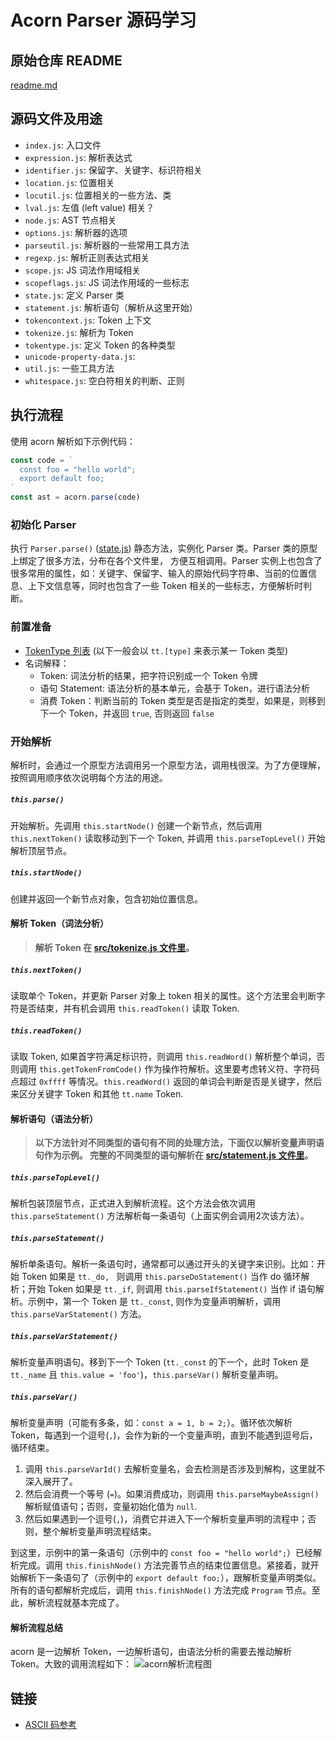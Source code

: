 # Acorn Parser 源码学习

## 原始仓库 README
[readme.md](./original-readme.md)

## 源码文件及用途

- `index.js`: 入口文件
- `expression.js`: 解析表达式
- `identifier.js`: 保留字、关键字、标识符相关
- `location.js`: 位置相关
- `locutil.js`: 位置相关的一些方法、类
- `lval.js`: 左值 (left value) 相关？
- `node.js`: AST 节点相关
- `options.js`: 解析器的选项
- `parseutil.js`: 解析器的一些常用工具方法
- `regexp.js`: 解析正则表达式相关
- `scope.js`: JS 词法作用域相关
- `scopeflags.js`: JS 词法作用域的一些标志
- `state.js`: 定义 Parser 类
- `statement.js`: 解析语句（解析从这里开始）
- `tokencontext.js`: Token 上下文
- `tokenize.js`: 解析为 Token 
- `tokentype.js`: 定义 Token 的各种类型
- `unicode-property-data.js`: 
- `util.js`: 一些工具方法
- `whitespace.js`: 空白符相关的判断、正则

## 执行流程

使用 acorn 解析如下示例代码：
```js
const code = `
  const foo = "hello world";
  export default foo;
`
const ast = acorn.parse(code)
```

### 初始化 Parser
执行 `Parser.parse()` ([state.js](./src/state.js)) 静态方法，实例化 Parser 类。Parser 类的原型上绑定了很多方法，分布在各个文件里，
方便互相调用。Parser 实例上也包含了很多常用的属性，如：关键字、保留字、输入的原始代码字符串、当前的位置信息、上下文信息等，同时也包含了一些 Token 相关的一些标志，方便解析时判断。  

### 前置准备

- [TokenType 列表](./src/tokentype.js) (以下一般会以 `tt.[type]` 来表示某一 Token 类型)
- 名词解释：
  - Token: 词法分析的结果，把字符识别成一个 Token 令牌
  - 语句 Statement: 语法分析的基本单元，会基于 Token，进行语法分析
  - 消费 Token：判断当前的 Token 类型是否是指定的类型，如果是，则移到下一个 Token，并返回 `true`, 否则返回 `false`

### 开始解析
解析时，会通过一个原型方法调用另一个原型方法，调用栈很深。为了方便理解，按照调用顺序依次说明每个方法的用途。

##### `this.parse()`
开始解析。先调用 `this.startNode()` 创建一个新节点，然后调用 `this.nextToken()` 读取移动到下一个 Token, 并调用 `this.parseTopLevel()` 开始解析顶层节点。

##### `this.startNode()` 

创建并返回一个新节点对象，包含初始位置信息。

#### 解析 Token（词法分析）

> **解析 Token 在 [src/tokenize.js 文件里](./src/tokenize.js)。**

##### `this.nextToken()`

读取单个 Token，并更新 Parser 对象上 token 相关的属性。这个方法里会判断字符是否结束，并有机会调用 `this.readToken()` 读取 Token.

##### `this.readToken()`

读取 Token, 如果首字符满足标识符，则调用 `this.readWord()` 解析整个单词，否则调用 `this.getTokenFromCode()` 作为操作符解析。这里要考虑转义符、字符码点超过 `0xffff` 等情况。`this.readWord()` 返回的单词会判断是否是关键字，然后来区分关键字 Token 和其他 `tt.name` Token.

#### 解析语句（语法分析）

> **以下方法针对不同类型的语句有不同的处理方法，下面仅以解析变量声明语句作为示例。 完整的不同类型的语句解析在 [src/statement.js 文件里](./src/statement.js)。**

##### `this.parseTopLevel()` 
解析包装顶层节点，正式进入到解析流程。这个方法会依次调用 `this.parseStatement()` 方法解析每一条语句（上面实例会调用2次该方法）。

##### `this.parseStatement()`
解析单条语句。解析一条语句时，通常都可以通过开头的关键字来识别。比如：开始 Token 如果是 `tt._do, ` 则调用 `this.parseDoStatement()` 当作 do 循环解析；开始 Token 如果是 `tt._if`,  则调用 `this.parseIfStatement()` 当作 if 语句解析。示例中，第一个 Token 是 `tt._const`, 则作为变量声明解析，调用 `this.parseVarStatement()` 方法。

##### `this.parseVarStatement()`

解析变量声明语句。移到下一个 Token (`tt._const` 的下一个，此时 Token 是 `tt._name` 且 `this.value = 'foo'`)，`this.parseVar()` 解析变量声明。

##### `this.parseVar()`

解析变量声明（可能有多条，如：`const a = 1, b = 2;`）。循环依次解析 Token，每遇到一个逗号(`,`)，会作为新的一个变量声明，直到不能遇到逗号后，循环结束。

1. 调用 `this.parseVarId()` 去解析变量名，会去检测是否涉及到解构，这里就不深入展开了。
2. 然后会消费一个等号 (`=`)。如果消费成功，则调用 `this.parseMaybeAssign()` 解析赋值语句；否则，变量初始化值为 `null`.
3. 然后如果遇到一个逗号(`,`)，消费它并进入下一个解析变量声明的流程中；否则，整个解析变量声明流程结束。

到这里，示例中的第一条语句（示例中的 `const foo = "hello world";`）已经解析完成。调用 `this.finishNode()` 方法完善节点的结束位置信息。紧接着，就开始解析下一条语句了（示例中的 `export default foo;`），跟解析变量声明类似。所有的语句都解析完成后，调用 `this.finishNode()` 方法完成 `Program` 节点。至此，解析流程就基本完成了。

#### 解析流程总结

acorn 是一边解析 Token，一边解析语句，由语法分析的需要去推动解析 Token。大致的调用流程如下：
![acorn解析流程图](./resource/acorn-process.jpg)




## 链接
- [ASCII 码参考](https://baike.baidu.com/item/ASCII#3)























